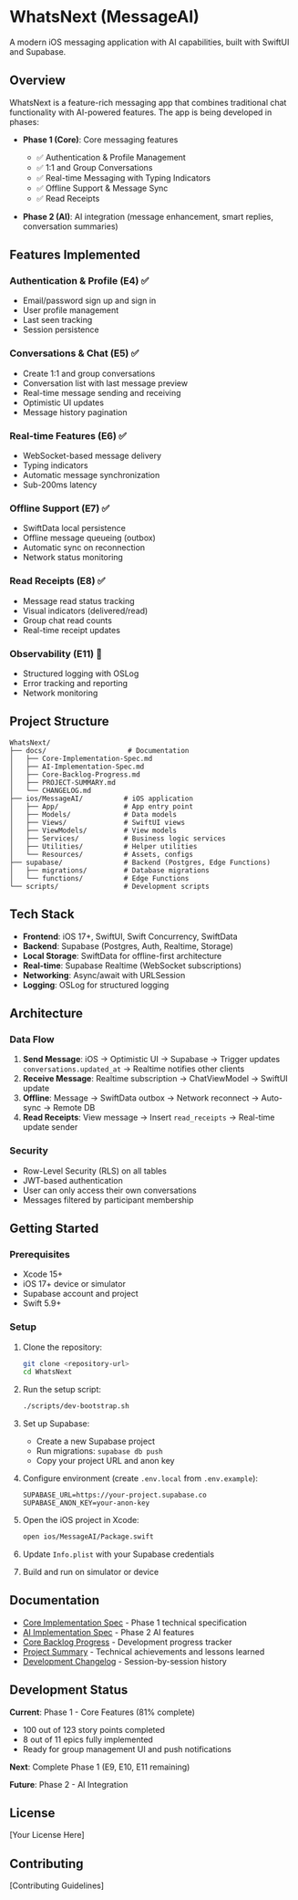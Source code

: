 # WhatsNext (MessageAI)

A modern iOS messaging application with AI capabilities, built with SwiftUI and Supabase.

## Overview

WhatsNext is a feature-rich messaging app that combines traditional chat functionality with AI-powered features. The app is being developed in phases:

- **Phase 1 (Core)**: Core messaging features 
  - ✅ Authentication & Profile Management
  - ✅ 1:1 and Group Conversations
  - ✅ Real-time Messaging with Typing Indicators
  - ✅ Offline Support & Message Sync
  - ✅ Read Receipts


- **Phase 2 (AI)**: AI integration (message enhancement, smart replies, conversation summaries)

## Features Implemented

### Authentication & Profile (E4) ✅
- Email/password sign up and sign in
- User profile management
- Last seen tracking
- Session persistence

### Conversations & Chat (E5) ✅
- Create 1:1 and group conversations
- Conversation list with last message preview
- Real-time message sending and receiving
- Optimistic UI updates
- Message history pagination

### Real-time Features (E6) ✅
- WebSocket-based message delivery
- Typing indicators
- Automatic message synchronization
- Sub-200ms latency

### Offline Support (E7) ✅
- SwiftData local persistence
- Offline message queueing (outbox)
- Automatic sync on reconnection
- Network status monitoring

### Read Receipts (E8) ✅
- Message read status tracking
- Visual indicators (delivered/read)
- Group chat read counts
- Real-time receipt updates

### Observability (E11) 🚧
- Structured logging with OSLog
- Error tracking and reporting
- Network monitoring

## Project Structure

```
WhatsNext/
├── docs/                    # Documentation
│   ├── Core-Implementation-Spec.md
│   ├── AI-Implementation-Spec.md
│   ├── Core-Backlog-Progress.md
│   ├── PROJECT-SUMMARY.md
│   └── CHANGELOG.md
├── ios/MessageAI/          # iOS application
│   ├── App/                # App entry point
│   ├── Models/             # Data models
│   ├── Views/              # SwiftUI views
│   ├── ViewModels/         # View models
│   ├── Services/           # Business logic services
│   ├── Utilities/          # Helper utilities
│   └── Resources/          # Assets, configs
├── supabase/               # Backend (Postgres, Edge Functions)
│   ├── migrations/         # Database migrations
│   └── functions/          # Edge Functions
└── scripts/                # Development scripts
```

## Tech Stack

- **Frontend**: iOS 17+, SwiftUI, Swift Concurrency, SwiftData
- **Backend**: Supabase (Postgres, Auth, Realtime, Storage)
- **Local Storage**: SwiftData for offline-first architecture
- **Real-time**: Supabase Realtime (WebSocket subscriptions)
- **Networking**: Async/await with URLSession
- **Logging**: OSLog for structured logging

## Architecture

### Data Flow
1. **Send Message**: iOS → Optimistic UI → Supabase → Trigger updates `conversations.updated_at` → Realtime notifies other clients
2. **Receive Message**: Realtime subscription → ChatViewModel → SwiftUI update
3. **Offline**: Message → SwiftData outbox → Network reconnect → Auto-sync → Remote DB
4. **Read Receipts**: View message → Insert `read_receipts` → Real-time update sender

### Security
- Row-Level Security (RLS) on all tables
- JWT-based authentication
- User can only access their own conversations
- Messages filtered by participant membership

## Getting Started

### Prerequisites

- Xcode 15+
- iOS 17+ device or simulator
- Supabase account and project
- Swift 5.9+

### Setup

1. Clone the repository:
   ```bash
   git clone <repository-url>
   cd WhatsNext
   ```

2. Run the setup script:
   ```bash
   ./scripts/dev-bootstrap.sh
   ```

3. Set up Supabase:
   - Create a new Supabase project
   - Run migrations: `supabase db push`
   - Copy your project URL and anon key

4. Configure environment (create `.env.local` from `.env.example`):
   ```
   SUPABASE_URL=https://your-project.supabase.co
   SUPABASE_ANON_KEY=your-anon-key
   ```

5. Open the iOS project in Xcode:
   ```bash
   open ios/MessageAI/Package.swift
   ```

6. Update `Info.plist` with your Supabase credentials

7. Build and run on simulator or device

## Documentation

- [Core Implementation Spec](docs/Core-Implementation-Spec.md) - Phase 1 technical specification
- [AI Implementation Spec](docs/AI-Implementation-Spec.md) - Phase 2 AI features
- [Core Backlog Progress](docs/Core-Backlog-Progress.md) - Development progress tracker
- [Project Summary](docs/PROJECT-SUMMARY.md) - Technical achievements and lessons learned
- [Development Changelog](docs/CHANGELOG.md) - Session-by-session history

## Development Status

**Current**: Phase 1 - Core Features (81% complete)
- 100 out of 123 story points completed
- 8 out of 11 epics fully implemented
- Ready for group management UI and push notifications

**Next**: Complete Phase 1 (E9, E10, E11 remaining)

**Future**: Phase 2 - AI Integration

## License

[Your License Here]

## Contributing

[Contributing Guidelines]
